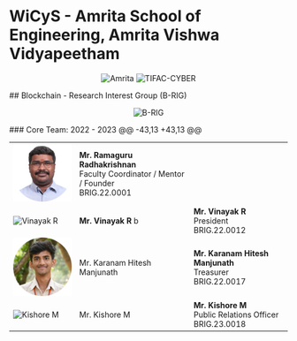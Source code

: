 # WiCyS - Amrita School of Engineering, Amrita Vishwa Vidyapeetham

<p align="center">
    <img src="https://amrita-tifac-cyber-blockchain.github.io/Amrita-TIFAC-Cyber-Blockchain/AVV_PNG.png" alt ="Amrita" width="300" />
    <img src="https://amrita-tifac-cyber-blockchain.github.io/Amrita-TIFAC-Cyber-Blockchain/TIFAC-CORE_in_Cyber_Security.png" alt ="TIFAC-CYBER" width="108" />
</p>
## Blockchain - Research Interest Group (B-RIG)
<p align="center">
    <img src="https://avatars.githubusercontent.com/u/129193826?s=400&u=1fcd80a193fc7377208d6fb5a02686bcc8754f66&v=4" alt ="B-RIG" width="240" />
</p>
### Core Team: 2022 - 2023
<table>
    <tr>
        <td><img src="https://github.com/B-RIG/.github/blob/main/profile/images/Ramaguru.png" alt="Ramaguru Radhakrishnan" width=144></td>
        <td> <b> Mr. Ramaguru Radhakrishnan </b> <br/> 
         Faculty Coordinator / Mentor / Founder <br/> 
         BRIG.22.0001 </td> 
    </tr>
    <tr>
        <td><img src="https://github.com/B-RIG/.github/blob/main/profile/images/Vinayak.jpg" alt="Vinayak R" width=144> </td>
        <td> <b>Mr. Vinayak R </b>b<br/> 
        <td> <b>Mr. Vinayak R </b><br/> 
        President <br/>
		BRIG.22.0012 </td>		
    </tr>
@@ -43,13 +43,13 @@
    </tr>
    <tr>
        <td><img src="https://github.com/B-RIG/.github/blob/main/profile/images/Hitesh.jpg" alt="Karanam Hitesh Manjunath" width=144> </td> 
        <td>Mr. Karanam Hitesh Manjunath <br/> 
        <td><b>Mr. Karanam Hitesh Manjunath </b> <br/> 
        Treasurer<br/> 
		BRIG.22.0017 </td>
    </tr>
    <tr>
		<td><img src="https://github.com/B-RIG/.github/blob/main/profile/images/Kishore.jpg" alt="Kishore M" width=144> </td> 
		<td>Mr. Kishore M <br/>
		<td><b>Mr. Kishore M </b><br/>
		Public Relations Officer<br/> 
		BRIG.23.0018<br/> 
    </tr>
</table>

